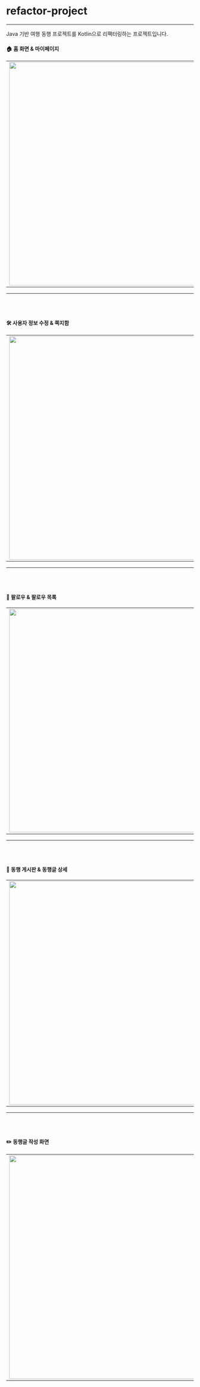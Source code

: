 # refactor-project

---

Java 기반 여행 동행 프로젝트를 Kotlin으로 리팩터링하는 프로젝트입니다.


#### 🏠 홈 화면 & 마이페이지

<table>
  <tr>
    <td><img src="https://github.com/user-attachments/assets/8bf8f612-5cf9-4821-9cf4-bda3fac8b497" width="600"/></td>
    <td><img src="https://github.com/user-attachments/assets/c212136b-432d-4fa7-b166-b3743fff923d" width="600"/></td>
  </tr>
</table>

---
<br><br>

#### 🛠 사용자 정보 수정 & 쪽지함

<table>
  <tr>
    <td><img src="https://github.com/user-attachments/assets/eda9d635-39b1-4e0a-8c92-cbdd6038b242" width="600"/></td>
    <td><img src="https://github.com/user-attachments/assets/dae70ae9-3068-4bd5-b910-31047258dc2d" width="600"/></td>
  </tr>
</table>

---
<br><br>

#### 👥 팔로우 & 팔로우 목록

<table>
  <tr>
    <td><img src="https://github.com/user-attachments/assets/8e4e055d-12de-4f79-8e7e-4fbd032391da" width="600"/></td>
    <td><img src="https://github.com/user-attachments/assets/471eeaf9-0e0d-4bd6-b95d-8fe22fa62570" width="600"/></td>
  </tr>
</table>

---
<br><br>

#### 📌 동행 게시판 & 동행글 상세

<table>
  <tr>
    <td><img src="https://github.com/user-attachments/assets/714fa709-391f-433e-acc9-46e9d27157ba" width="600"/></td>
    <td><img src="https://github.com/user-attachments/assets/03980d16-bbee-42e0-a6a4-8d8c2e5f0da2" width="600"/></td>
  </tr>
</table>

---
<br><br>

#### ✏️ 동행글 작성 화면

<table>
  <tr>
    <td align="center">
      <img src="https://github.com/user-attachments/assets/62706306-aaf5-45c3-bbdf-d8906fbe958c" width="600"/>
    </td>
  </tr>
</table>
